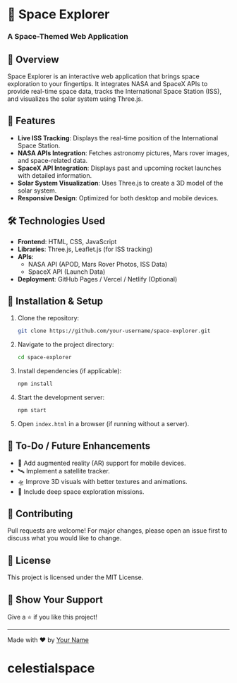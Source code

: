 # 🚀 Space Explorer

### A Space-Themed Web Application

## 🌌 Overview
Space Explorer is an interactive web application that brings space exploration to your fingertips. It integrates NASA and SpaceX APIs to provide real-time space data, tracks the International Space Station (ISS), and visualizes the solar system using Three.js.

## 🎯 Features
- **Live ISS Tracking**: Displays the real-time position of the International Space Station.
- **NASA APIs Integration**: Fetches astronomy pictures, Mars rover images, and space-related data.
- **SpaceX API Integration**: Displays past and upcoming rocket launches with detailed information.
- **Solar System Visualization**: Uses Three.js to create a 3D model of the solar system.
- **Responsive Design**: Optimized for both desktop and mobile devices.

## 🛠️ Technologies Used
- **Frontend**: HTML, CSS, JavaScript
- **Libraries**: Three.js, Leaflet.js (for ISS tracking)
- **APIs**:
  - NASA API (APOD, Mars Rover Photos, ISS Data)
  - SpaceX API (Launch Data)
- **Deployment**: GitHub Pages / Vercel / Netlify (Optional)

## 🚀 Installation & Setup
1. Clone the repository:
   ```sh
   git clone https://github.com/your-username/space-explorer.git
   ```
2. Navigate to the project directory:
   ```sh
   cd space-explorer
   ```
3. Install dependencies (if applicable):
   ```sh
   npm install
   ```
4. Start the development server:
   ```sh
   npm start
   ```
5. Open `index.html` in a browser (if running without a server).





## 📌 To-Do / Future Enhancements
- 🌠 Add augmented reality (AR) support for mobile devices.
- 🛰️ Implement a satellite tracker.
- 🛸 Improve 3D visuals with better textures and animations.
- 🔭 Include deep space exploration missions.

## 🤝 Contributing
Pull requests are welcome! For major changes, please open an issue first to discuss what you would like to change.

## 📄 License
This project is licensed under the MIT License.

## 🌟 Show Your Support
Give a ⭐ if you like this project!

---
Made with ❤️ by [Your Name](https://github.com/raghav095)

# celestialspace
